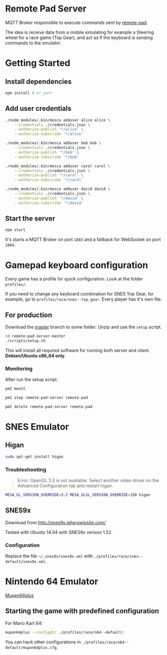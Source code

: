 # Remote Pad Server

MQTT Broker responsible to execute commands sent by
[remote-pad](https://github.com/comsolid/remote-pad).

The idea is receive data from a mobile simulating for
example a Steering wheel for a race game (Top Gear),
and act as if the keyboard is sending commands
to the emulator.

# Getting Started

## Install dependencies

~~~bash
npm install # or yarn
~~~

## Add user credentials

~~~bash
./node_modules/.bin/mosca adduser alice alice \
    --credentials ./credentials.json \
    --authorize-publish '*/alice' \
    --authorize-subscribe '*/alice'

./node_modules/.bin/mosca adduser bob bob \
    --credentials ./credentials.json \
    --authorize-publish '*/bob' \
    --authorize-subscribe '*/bob'

./node_modules/.bin/mosca adduser carol carol \
    --credentials ./credentials.json \
    --authorize-publish '*/carol' \
    --authorize-subscribe '*/carol'

./node_modules/.bin/mosca adduser david david \
    --credentials ./credentials.json \
    --authorize-publish '*/david' \
    --authorize-subscribe '*/david'
~~~

## Start the server

~~~bash
npm start
~~~

It's starts a MQTT Broker on port `1883` and a fallback
for WebSocket on port `1884`.

# Gamepad keyboard configuration

Every game has a profile for quick configuration. Look at the folder
`profiles/`.

If you need to change any keyboard combination for SNES Top Gear, for example,
go to `profiles/race/snes--top_gear`. Every player has it's own file.

## For production

Download the [master](https://github.com/comsolid/remote-pad-server/archive/master.zip)
branch to some folder. Unzip and use the `setup` script.

```bash
cd remote-pad-server-master
./scripts/setup.sh
```

This will install all required software for running both server and client.
**Debian/Ubuntu x86_64 only**.

### Monitoring

After run the setup script.

```bash
pm2 monit
```

```bash
pm2 stop remote-pad-server remote-pad
```

```bash
pm2 delete remote-pad-server remote-pad
```

# SNES Emulator

## Higan

~~~bash
sudo apt-get install higan
~~~

### Troubleshooting


> Error: OpenGL 3.2 is not available. Select another video driver on the
    Advanced Configuration tab and restart higan.

~~~bash
MESA_GL_VERSION_OVERRIDE=3.2 MESA_GLSL_VERSION_OVERRIDE=150 higan
~~~

## SNES9x

Download from <http://snes9x.ipherswipsite.com/>

Tested with Ubuntu 14.04 with SNES9x version 1.52.

### Configuration

Replace the file `~/.snes9x/snes9x.xml`
with `./profiles/race/snes--default/snes9x.xml`.

# Nintendo 64 Emulator

[Mupen64plus](https://github.com/mupen64plus/mupen64plus-core/releases)

## Starting the game with predefined configuration

For Mario Kart 64:

```bash
mupen64plus --configdir ./profiles/race/n64--default/
```

You can hack other configurations in
`./profiles/race/n64--default/mupen64plus.cfg`.
